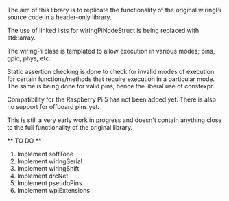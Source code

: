 The aim of this library is to replicate the functionality of the original wiringPi source code in a header-only library.

The use of linked lists for wiringPiNodeStruct is being replaced with std::array.

The wiringPi class is templated to allow execution in various modes; pins, gpio, phys, etc.

Static assertion checking is done to check for invalid modes of execution for certain functions/methods that require execution in a particular mode. The same is being done for valid pins, hence the liberal use of constexpr.

Compatibility for the Raspberry Pi 5 has not been added yet. There is also no support for offboard pins yet.

This is still a very early work in progress and doesn't contain anything close to the full functionality of the original library.

** TO DO **
1) Implement softTone
2) Implement wiringSerial
3) Implement wiringShift
4) Implement drcNet
5) Implement pseudoPins
6) Implement wpiExtensions
